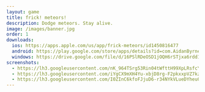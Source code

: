 ```yaml
---
layout: game
title: frick! meteors!
description: Dodge meteors. Stay alive.
image: /images/banner.jpg
order: 1
downloads:
  ios: https://apps.apple.com/us/app/frick-meteors/id1450816477
  android: https://play.google.com/store/apps/details?id=com.AidanByrnes.frickmeteors&hl=en_US
  windows: https://drive.google.com/file/d/16PSlRDeOSD1jOQH6rSTjxa6rdd1aUARR/view?usp=sharing
screenshots:
  - https://lh3.googleusercontent.com/nK_964TSrg53Rin04tWfttH99XpLRsfcYZhSaToshxH3hCjrNhmykGkcfgOOUZuHAQ=w720-h310-rw
  - https://lh3.googleusercontent.com/iYgCX9mXH4Yu-xbjD8rg-F2pkxxpVZ7kzIMddO-hjChplTyEpjlD0BlWKfk0YZqvuQ=w720-h310-rw
  - https://lh3.googleusercontent.com/I0ZInC6kfoFJjuD6-r34NYkVLueDYheu0L04MnZs7fgdMUnCt1ETFiIfMguaWb_sFSg=w720-h310-rw
---
```

